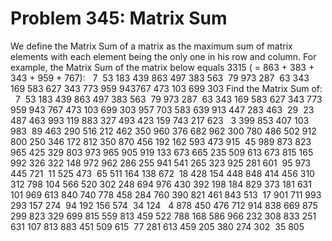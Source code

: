 # Problem 345: Matrix Sum
We define the Matrix Sum of a matrix as the maximum sum of matrix
elements with each element being the only one in his row and column. For
example, the Matrix Sum of the matrix below equals 3315 ( = 863 + 383 +
343 + 959 + 767):   7  53 183 439 863 497 383 563  79 973 287  63 343
169 583 627 343 773 959 943767 473 103 699 303 Find the Matrix Sum of:
  7  53 183 439 863 497 383 563  79 973 287  63 343 169 583 627 343 773
959 943 767 473 103 699 303 957 703 583 639 913 447 283 463  29  23 487
463 993 119 883 327 493 423 159 743 217 623   3 399 853 407 103 983  89
463 290 516 212 462 350 960 376 682 962 300 780 486 502 912 800 250 346
172 812 350 870 456 192 162 593 473 915  45 989 873 823 965 425 329 803
973 965 905 919 133 673 665 235 509 613 673 815 165 992 326 322 148 972
962 286 255 941 541 265 323 925 281 601  95 973 445 721  11 525 473  65
511 164 138 672  18 428 154 448 848 414 456 310 312 798 104 566 520 302
248 694 976 430 392 198 184 829 373 181 631 101 969 613 840 740 778 458
284 760 390 821 461 843 513  17 901 711 993 293 157 274  94 192 156 574
 34 124   4 878 450 476 712 914 838 669 875 299 823 329 699 815 559 813
459 522 788 168 586 966 232 308 833 251 631 107 813 883 451 509 615  77
281 613 459 205 380 274 302  35 805
